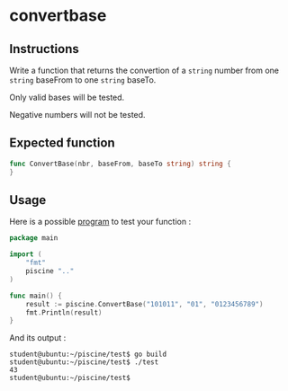 # convertbase

## Instructions

Write a function that returns the convertion of a `string` number from one `string` baseFrom to one `string` baseTo.

Only valid bases will be tested.

Negative numbers will not be tested.

## Expected function

```go
func ConvertBase(nbr, baseFrom, baseTo string) string {
}
```

## Usage

Here is a possible [program](TODO-LINK) to test your function :

```go
package main

import (
	"fmt"
	piscine ".."
)

func main() {
	result := piscine.ConvertBase("101011", "01", "0123456789")
	fmt.Println(result)
}
```

And its output :

```console
student@ubuntu:~/piscine/test$ go build
student@ubuntu:~/piscine/test$ ./test
43
student@ubuntu:~/piscine/test$
```
